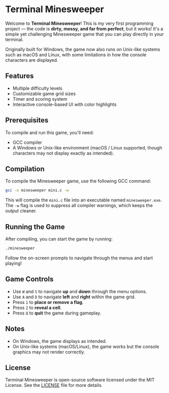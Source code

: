 # Terminal Minesweeper

Welcome to **Terminal Minesweeper**!
This is my very first programming project — the code is **dirty, messy, and far from perfect**, but it works! It's a simple yet challenging Minesweeper game that you can play directly in your terminal.

Originally built for Windows, the game now also runs on Unix-like systems such as macOS and Linux, with some limitations in how the console characters are displayed.

## Features

* Multiple difficulty levels
* Customizable game grid sizes
* Timer and scoring system
* Interactive console-based UI with color highlights

## Prerequisites

To compile and run this game, you'll need:

* GCC compiler
* A Windows or Unix-like environment (macOS / Linux supported, though characters may not display exactly as intended).

## Compilation

To compile the Minesweeper game, use the following GCC command:

```bash
gcc -o minesweeper mini.c -w
```

This will compile the `mini.c` file into an executable named `minesweeper.exe`.
The `-w` flag is used to suppress all compiler warnings, which keeps the output cleaner.

## Running the Game

After compiling, you can start the game by running:

```bash
./minesweeper
```

Follow the on-screen prompts to navigate through the menus and start playing!

## Game Controls

* Use `W` and `S` to navigate **up** and **down** through the menu options.
* Use `A` and `D` to navigate **left** and **right** within the game grid.
* Press `1` to **place or remove a flag**.
* Press `2` to **reveal a cell**.
* Press `Q` to **quit** the game during gameplay.

## Notes

* On Windows, the game displays as intended.
* On Unix-like systems (macOS/Linux), the game works but the console graphics may not render correctly.

## License

Terminal Minesweeper is open-source software licensed under the MIT License. See the [LICENSE](LICENSE) file for more details.
